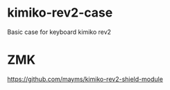 # kimiko-rev2-case
Basic case for keyboard kimiko rev2

# ZMK
https://github.com/mayms/kimiko-rev2-shield-module